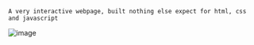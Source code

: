     A very interactive webpage, built nothing else expect for html, css and javascript


![image](https://github.com/user-attachments/assets/5e5f41ef-406a-4882-b0cd-dfbc6a2c3f90)

